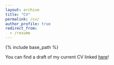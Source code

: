 ```yaml
---
layout: archive
title: "CV"
permalink: /cv/
author_profile: true
redirect_from:
  - /resume
---
```


{% include base_path %}

You can find a draft of my current CV linked [here](/files/RRosener_CV_draft.pdf)!
